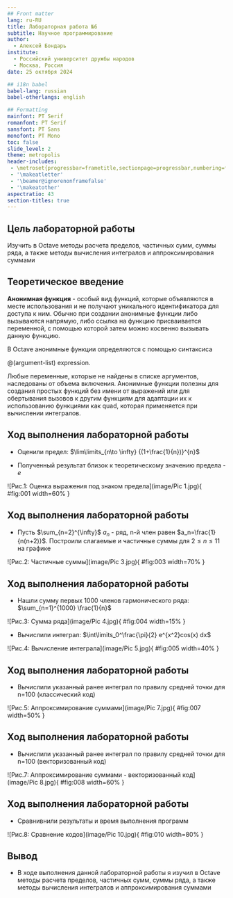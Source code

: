 ```yaml
---
## Front matter
lang: ru-RU
title: Лабораторная работа №6
subtitle: Научное программирование
author:
  - Алексей Бондарь
institute:
  - Российский университет дружбы народов
  - Москва, Россия
date: 25 октября 2024

## i18n babel
babel-lang: russian
babel-otherlangs: english

## Formatting
mainfont: PT Serif
romanfont: PT Serif
sansfont: PT Sans
monofont: PT Mono
toc: false
slide_level: 2
theme: metropolis
header-includes: 
 - \metroset{progressbar=frametitle,sectionpage=progressbar,numbering=fraction}
 - '\makeatletter'
 - '\beamer@ignorenonframefalse'
 - '\makeatother'
aspectratio: 43
section-titles: true
---
```


## Цель лабораторной работы

Изучить в Octave методы расчета пределов, частичных сумм, суммы ряда, а также методы вычисления интегралов и аппроксимирования суммами

## Теоретическое введение

__Анонимная функция__ - особый вид функций, которые объявляются в месте использования и не получают уникального идентификатора для доступа к ним. Обычно при создании анонимные функции либо вызываются напрямую, либо ссылка на функцию присваивается переменной, с помощью которой затем можно косвенно вызывать данную функцию. 

В Octave aнонимные функции определяются с помощью синтаксиса 

@(argument-list) expression.

Любые переменные, которые не найдены в списке аргументов, наследованы от объема включения. Анонимные функции полезны для создания простых функций без имени от выражений или для обертывания вызовов к другим функциям для адаптации их к использованию функциями как quad, которая применяется при вычислении интегралов.


## Ход выполнения лабораторной работы
- Оценили предел: $\lim\limits_{n\to \infty} {(1+\frac{1}{n})}^{n}$ 

- Полученный результат близок к теоретическому значению предела - $e$

![Рис.1: Оценка выражения под знаком предела](image/Pic 1.jpg){ #fig:001 width=60% }

## Ход выполнения лабораторной работы
- Пусть $\sum_{n=2}^{\infty}$ ${a_n}$ - ряд, n-й член равен $a_n=\frac{1}{n(n+2)}$. Построили слагаемые и частичные суммы для $2 \le n \le 11$ на графике

![Рис.2: Частичные суммы](image/Pic 3.jpg){ #fig:003 width=70% }

## Ход выполнения лабораторной работы
- Нашли сумму первых 1000 членов гармонического ряда: $\sum_{n=1}^{1000} \frac{1}{n}$

![Рис.3: Сумма ряда](image/Pic 4.jpg){ #fig:004 width=15% }

- Вычислили интеграл: $\int\limits_0^\frac{\pi}{2} e^{x^2}cos(x) dx$

![Рис.4: Вычисление интеграла](image/Pic 5.jpg){ #fig:005 width=40% }

## Ход выполнения лабораторной работы
- Вычислили указанный ранее интеграл по правилу средней точки для n=100 (классический код)

![Рис.5: Аппроксимирование суммами](image/Pic 7.jpg){ #fig:007 width=50% }

## Ход выполнения лабораторной работы

- Вычислили указанный ранее интеграл по правилу средней точки для n=100 (векторизованный код)

![Рис.7: Аппроксимирование суммами - векторизованный код](image/Pic 8.jpg){ #fig:008 width=60% }

## Ход выполнения лабораторной работы

- Сравнивнили результаты и время выполнения программ

![Рис.8: Сравнение кодов](image/Pic 10.jpg){ #fig:010 width=80% }


## Вывод
- В ходе выполнения данной лабораторной работы я изучил в Octave методы расчета пределов, частичных сумм, суммы ряда, а также методы вычисления интегралов и аппроксимирования суммами
